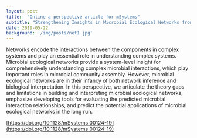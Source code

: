 ```yaml
---
layout: post
title:  "Online a perspective article for mSystems"
subtitle: "Strengthening Insights in Microbial Ecological Networks from Theory to Applications"
date: 2019-05-22
background: '/img/posts/net1.jpg'
---
```


Networks encode the interactions between the components in complex
systems and play an essential role in understanding complex systems. Microbial ecological networks provide a system-level insight for comprehensively understanding complex microbial interactions, which play important roles in microbial community
assembly. However, microbial ecological networks are in their infancy of both network inference and biological interpretation. In this perspective, we articulate the theory gaps and limitations in building and interpreting microbial ecological networks,
emphasize developing tools for evaluating the predicted microbial interaction relationships, and predict the potential applications of microbial ecological networks in the long run.

[https://doi.org/10.1128/mSystems.00124-19](https://doi.org/10.1128/mSystems.00124-19)
